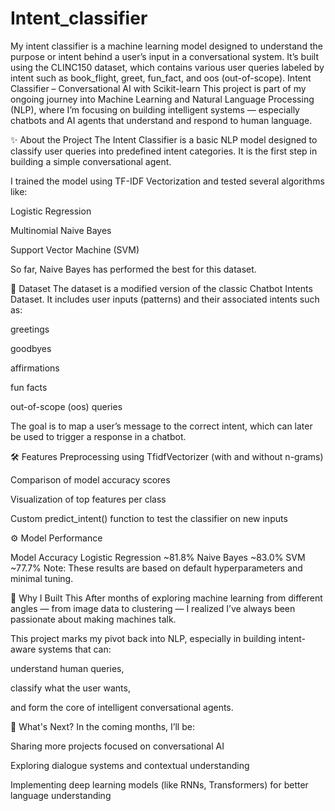 # Intent_classifier
My intent classifier is a machine learning model designed to understand the purpose or intent behind a user’s input in a conversational system. It’s built using the CLINC150 dataset, which contains various user queries labeled by intent such as book_flight, greet, fun_fact, and oos (out-of-scope).
Intent Classifier – Conversational AI with Scikit-learn
This project is part of my ongoing journey into Machine Learning and Natural Language Processing (NLP), where I’m focusing on building intelligent systems — especially chatbots and AI agents that understand and respond to human language.

✨ About the Project
The Intent Classifier is a basic NLP model designed to classify user queries into predefined intent categories. It is the first step in building a simple conversational agent.

I trained the model using TF-IDF Vectorization and tested several algorithms like:

Logistic Regression

Multinomial Naive Bayes

Support Vector Machine (SVM)

So far, Naive Bayes has performed the best for this dataset.

📂 Dataset
The dataset is a modified version of the classic Chatbot Intents Dataset. It includes user inputs (patterns) and their associated intents such as:

greetings

goodbyes

affirmations

fun facts

out-of-scope (oos) queries

The goal is to map a user’s message to the correct intent, which can later be used to trigger a response in a chatbot.

🛠️ Features
Preprocessing using TfidfVectorizer (with and without n-grams)

Comparison of model accuracy scores

Visualization of top features per class

Custom predict_intent() function to test the classifier on new inputs

⚙️ Model Performance

Model	Accuracy
Logistic Regression	~81.8%
Naive Bayes	~83.0%
SVM	~77.7%
Note: These results are based on default hyperparameters and minimal tuning.

📌 Why I Built This
After months of exploring machine learning from different angles — from image data to clustering — I realized I’ve always been passionate about making machines talk.

This project marks my pivot back into NLP, especially in building intent-aware systems that can:

understand human queries,

classify what the user wants,

and form the core of intelligent conversational agents.

🚀 What's Next?
In the coming months, I’ll be:

Sharing more projects focused on conversational AI

Exploring dialogue systems and contextual understanding

Implementing deep learning models (like RNNs, Transformers) for better language understanding
